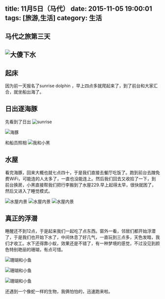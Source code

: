 title: 11月5日（马代）
date: 2015-11-05 19:00:01
tags: [旅游,生活]
category: 生活
---

## 马代之旅第三天
![大傻下水](http://7xnz74.com1.z0.glb.clouddn.com/IMG_1139.JPG?imageView2/2/w/1000)
-------------------


<!--more-->

## 起床
因为前一天报名了sunrise dolphin ，早上四点多就爬起来了，到了前台和大家汇合，就坐船出海了。

## 日出逐海豚
先看到了日出
![sunrise](http://7xnz74.com1.z0.glb.clouddn.com/IMG_0997.JPG?imageView2/2/w/1000)


![海豚](http://7xnz74.com1.z0.glb.clouddn.com/IMG_1030.jpg?imageView2/2/w/1000)

和船员照相
![我和小黑](http://7xnz74.com1.z0.glb.clouddn.com/1132783306.jpg)

## 水屋
看完海豚，回来大概也就七点四十，于是我们直接去餐厅吃饭了。跑到前台去蹭免费WiFi，可能连的人太多了，一直也没能连上。然后我们回去又收拾了一下，到前台换房，小黑直接帮我们把行李搬到了水屋229.早上起得太早，很快就困了，然后又进入了睡觉模式。

![水屋内景](http://7xnz74.com1.z0.glb.clouddn.com/IMG_1116.JPG?imageView2/2/w/1000)
![水屋内景](http://7xnz74.com1.z0.glb.clouddn.com/IMG_1117.JPG?imageView2/2/w/1000)
![水屋内景](http://7xnz74.com1.z0.glb.clouddn.com/IMG_1118.JPG?imageView2/2/w/1000)


## 真正的浮潜
睡醒还不到12点，于是起来我们一起吃了点东西。窗外一看，邻居们都开始浮潜了，于是我们也开始下水了，中间休息了好几气，一直玩到三点多，天色发暗，我们才收工。水下还得靠小蚁，效果还是不错了，有一种梦境的感觉，不过没见到颜色特别艳丽的珊瑚，有点可惜。

![珊瑚和小鱼](http://7xnz74.com1.z0.glb.clouddn.com/IMG_1148.JPG?imageView2/2/w/1000)

![珊瑚和小鱼](http://7xnz74.com1.z0.glb.clouddn.com/IMG_1149.JPG?imageView2/2/w/1000)

![珊瑚和小鱼](http://7xnz74.com1.z0.glb.clouddn.com/IMG_1150.JPG?imageView2/2/w/1000)

还遇到一个像蛇一样的生物，我俩怕怕的，迅速跑来啦。














